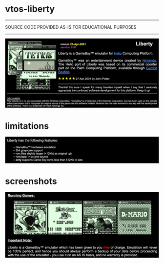 # vtos-liberty
  
----------------------------------------------------------------------------

 SOURCE CODE PROVIDED AS-IS FOR EDUCATIONAL PURPOSES

----------------------------------------------------------------------------

![liberty info](images/liberty-index.png)

# limitations

![liberty info](images/liberty-limitations.png)

# screenshots

![liberty info](images/liberty-screenshot.png)
